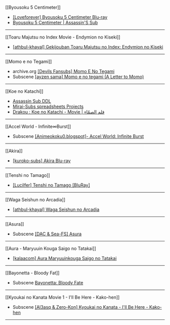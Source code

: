 [[Byousoku 5 Centimeter]]
   - [[Loveforever] Byousoku 5 Centimeter Blu-ray](https://www.3asq.co/showthread.php?t=369891)
   - [Byousoku 5 Centimeter | Assassin'S Sub](https://assassinssub.org/category/byousoku-5-centimeter/)
  ---
  [[Toaru Majutsu no Index Movie - Endymion no Kiseki]]
   - [[athbul-khayal] Gekijouban Toaru Majutsu no Index: Endymion no Kiseki](https://athbul-khayal.net/toaru-majutsu-no-index-endymion-no_7/)
  ---
  [[Momo e no Tegami]]
   - archive.org [[Devils Fansubs] Momo E No Tegami](https://archive.org/details/DevilsFansubsMomoENoTegami10803E250E7F)
   - Subscene [[ayzen sama] Momo e no tegami (A Letter to Momo)](https://subscene.com/subtitles/a-letter-to-momo/arabic/706507)
  ---
  [[Koe no Katachi]]
   - [Assassin Sub DDL](https://ddl.assassinssub.org/Movies/01%20Koe%20No%20Katachi/)
   - [Mirai-Subs spreadsheets Projects](https://goo.gl/MuFCsg)
   - [Drakou : Koe no Katachi - Movie | فلم الصمّاء](https://drakou-subs.blogspot.com/2017/05/koe-no-katachi-movie.html)
  ---
  [[Accel World - Infinite∞Burst]]
   - Subscene [[Animeokoku0.blogspot]- Accel World: Infinite Burst](https://subscene.com/subtitles/accel-world-infinite-burst/arabic/1589909)
  ---
  [[Akira]]
   - [[kuroko-subs] Akira Blu-ray](https://kuroko-subs.blogspot.com/2014/11/akira-bluray.html)
  ---
  [[Tenshi no Tamago]]
   - [[Lucilfer] Tenshi no Tamago [BluRay] ](https://lucilfersubs.blogspot.com/2020/10/movie-tenshi-no-tamago-bluray.html)
  ---
  [[Waga Seishun no Arcadia]]
   - [[athbul-khayal] Waga Seishun no Arcadia](https://athbul-khayal.net/waga-seishun-no-arcadiablu-ray/)
  ---
  [[Asura]]
   - Subscene [[DAC & Sea-FS] Asura](https://subscene.com/subtitles/asura/arabic/2490617)
  ---
  [[Aura - Maryuuin Kouga Saigo no Tatakai]]
   - [[kalaacom] Aura Maryuuinkouga Saigo no Tatakai](https://kalaacom.blogspot.com/2013/10/aura-maryuuinkouga-saigo-no-tatakai.html)
  ---
  [[Bayonetta - Bloody Fat]]
   - Subscene [Bayonetta: Bloody Fate](https://subscene.com/subtitles/bayonetta-bloody-fate/arabic/868892)
  ---
  [[Kyoukai no Kanata Movie 1 - I'll Be Here - Kako-hen]]
   - Subscene [[Al3asq & Zero-Kon] Kyoukai no Kanata - I'll Be Here - Kako-hen](https://subscene.com/subtitles/kyoukai-no-kanata-movie-ill-be-here-kako-hen/arabic/1376640)
  ---
  
  